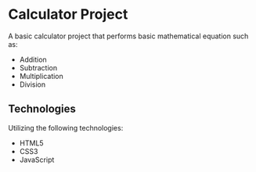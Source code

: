 # Calculator Project

A basic calculator project that performs basic mathematical equation such as:

- Addition
- Subtraction
- Multiplication
- Division

## Technologies

Utilizing the following technologies:

- HTML5
- CSS3
- JavaScript
